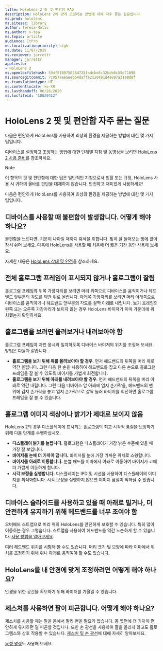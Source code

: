 ```yaml
---
title: HoloLens 2 핏 및 편안함 FAQ
description: HoloLens 2에 맞게 조정하는 방법에 대해 자주 묻는 질문입니다.
ms.prod: hololens
ms.sitesec: library
author: Teresa-Motiv
ms.author: v-tea
ms.topic: article
audience: ItPro
ms.localizationpriority: high
ms.date: 11/07/2019
ms.reviewer: jarrettr
manager: jarrettr
appliesto:
- HoloLens 2
ms.openlocfilehash: 594f51897502847251adcbe8c32beb0c55d71098
ms.sourcegitcommit: 7c057aeeaeebb4daffa2120491d4e897a31e8d0f
ms.translationtype: HT
ms.contentlocale: ko-KR
ms.lasthandoff: 06/26/2020
ms.locfileid: "10829412"
---
```

# HoloLens 2 핏 및 편안함 자주 묻는 질문

다음은 편안하게 HoloLens를 사용하여 최상의 환경을 제공하는 방법에 대한 몇 가지 팁입니다.

디바이스를 설정하고 조정하는 방법에 대한 단계별 지침 및 동영상을 보려면 [HoloLens 2 사용 준비](hololens2-setup.md)를 참조하세요.

> [!NOTE]
> 이 항목의 핏 및 편안함에 대한 팁은 일반적인 지침으로서 법률 또는 규정, HoloLens 사용 시 귀하의 올바를 판단을 대체하지 않습니다. 안전하고 재미있게 사용하세요!

다음은 편안하게 HoloLens를 사용하여 최상의 환경을 제공하는 방법에 대한 몇 가지 팁입니다.

## 디바이스를 사용할 때 불편함이 발생합니다. 어떻게 해야 하나요?

불편함을 느낀다면, 기분이 나아질 때까지 휴식을 취합니다. 빛이 잘 들어오는 방에 앉아 잠시 쉬어 보세요. 다음에 HoloLens를 사용할 때 처음에 더 짧은 기간 동안 사용해 보세요.

자세한 내용은 [HoloLens 상태 및 안전](https://go.microsoft.com/fwlink/p/?LinkId=746661)을 참조하세요.

## 전체 홀로그램 프레임이 표시되지 않거나 홀로그램이 잘림

홀로그램 프레임의 위쪽 가장자리를 보려면 머리 위쪽으로 디바이스를 움직이거나 헤드밴드 앞부분의 각도를 약간 위로 올립니다. 아래쪽 가장자리를 보려면 머리 아래쪽으로 디바이스를 움직이거나 헤드밴드 앞부분의 각도를 살짝 아래로 내립니다. 보기 프레임의 왼쪽 또는 오른쪽 가장자리가 보이지 않는 경우 HoloLens 바이저가 이마 가운데에 위치했는지 확인하세요.

## 홀로그램을 보려면 올려보거나 내려보아야 함

홀로그램 프레임이 자연 응시와 일치하도록 디바이스 바이저의 위치를 조정해 보세요. 방법은 다음과 같습니다.

- **홀로그램을 보기 위해 위를 올려보아야 할 경우**. 먼저 헤드밴드의 뒤쪽을 머리 위로 약간 올립니다. 그런 다음 한 손을 사용하여 헤드밴드를 잡고 다른 손으로 홀로그램 프레임을 잘 볼 수 있도록 바이저를 가볍게 회전합니다.
- **홀로그램을 보기 위해 아래를 내려보아야 할 경우**. 먼저 헤드밴드의 뒤쪽을 머리 아래로 약간 내립니다. 그런 다음 디바이스 암 아래에 엄지 손가락을, 헤드밴드의 맨 위에 검지 손가락을 놓고 엄지 손가락으로 살짝 눌러 바이저를 회전하면 홀로그램 프레임을 잘 볼 수 있습니다.

## 홀로그램 이미지 색상이나 밝기가 제대로 보이지 않음

HoloLens 2의 경우 디스플레이에 표시되는 홀로그램의 최고 시각적 품질을 보장하기 위해 다음 단계를 수행하십시오.

- **디스플레이 밝기를 늘립니다.** 홀로그램은 디스플레이가 가장 밝은 수준에 있을 때 가장 잘 보입니다.
- **바이저를 눈에 더 가까이 댑니다.** 바이저를 눈에 가장 가까운 위치로 스윙합니다.
- **바이저를 아래로 이동합니다.** 눈썹 패드를 이마에서 아래로 이동하여 바이저가 코에 더 가깝게 이동하게 합니다.
- **시각 보정을 실행합니다.** 디스플레이는 IPD 및 시선을 사용하여 디스플레이의 이미지를 최적화합니다. 시각 보정을 실행하지 않으면 이미지 품질이 악화될 수 있습니다.

## 디바이스 슬라이드를 사용하고 있을 때 아래로 밀거나, 더 안전하게 유지하기 위해 헤드밴드를 너무 조여야 함

오버헤드 스트랩으로 머리 위의 HoloLens를 안전하게 보호할 수 있습니다. 특히 많이 이동하는 경우 그렇습니다. 스트랩을 사용하여 헤드밴드를 약간 느슨하게 할 수 있습니다. [사용 방법을 알아보세요](hololens2-setup.md#adjust-fit).

여러 헤드밴드 위치를 시험해 볼 수도 있습니다. 머리 크기 및 모양에 따라 이마에서 위치를 조정하기 위해 위나 아래로 움직여야 할 수도 있습니다.

## HoloLens를 내 안경에 맞게 조정하려면 어떻게 해야 하나요?

안경을 위한 공간을 확보하기 위해 바이저를 기울일 수 있습니다.

## 제스처를 사용하면 팔이 피곤합니다. 어떻게 해야 하나요?

제스처를 사용할 때는 팔을 몸에서 멀리 뻗을 필요가 없습니다. 몸 옆면에 더 가까이 편안하게 유지하면 덜 피곤할 것입니다. 또한 손 광선을 사용하여 팔을 올리지 않고도 홀로그램스와 상호 작용할 수 있습니다. [제스처 및 손 광선](hololens2-basic-usage.md#the-hand-tracking-frame)에 대해 자세히 알아보세요.

[음성 명령](hololens-cortana.md)도 사용해 보세요.

